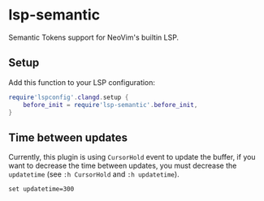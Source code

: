 # lsp-semantic
Semantic Tokens support for NeoVim's builtin LSP.

## Setup
Add this function to your LSP configuration:

```lua
require'lspconfig'.clangd.setup {
    before_init = require'lsp-semantic'.before_init,
}
```

## Time between updates

Currently, this plugin is using ```CursorHold``` event to update the buffer, if you want to decrease the time between updates, you must decrease the ```updatetime``` (see ```:h CursorHold``` and ```:h updatetime```).
```vim
set updatetime=300
```
